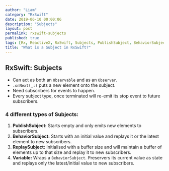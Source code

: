 ```yaml
---
author: "Liam"
category: "RxSwift"
date: 2019-06-10 00:00:06
description: "Subjects"
layout: post
permalink: rxswift-subjects
published: true
tags: [Rx, ReactiveX, RxSwift, Subjects, PublishSubject, BehaviorSubject, ReplaySubject, Variable]
title: "What is a Subject in RxSwift?"
---
```


## RxSwift: Subjects

- Can act as both an `Observable` and as an `Observer`.
- `.onNext(_:)` puts a new element onto the subject.
- Need subscribers for events to happen.
- Every subject type, once terminated will re-emit its stop event to future subscribers.

### 4 different types of Subjects:

1. **PublishSubject:**
Starts empty and only emits new elements to subscribers.
2. **BehaviorSubject:**
Starts with an initial value and replays it or the latest element to new subscribers.
3. **ReplaySubject:**
Initialised with a buffer size and will maintain a buffer of elements up to that size and replay it to new subscribers.
4. **Variable:**
Wraps a `BehaviorSubject`. Preservers its current value as state and replays only the latest/initial value to new subscribers.
